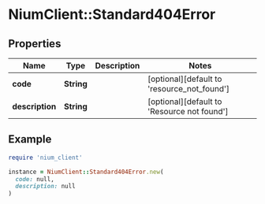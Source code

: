 # NiumClient::Standard404Error

## Properties

| Name | Type | Description | Notes |
| ---- | ---- | ----------- | ----- |
| **code** | **String** |  | [optional][default to &#39;resource_not_found&#39;] |
| **description** | **String** |  | [optional][default to &#39;Resource not found&#39;] |

## Example

```ruby
require 'nium_client'

instance = NiumClient::Standard404Error.new(
  code: null,
  description: null
)
```

